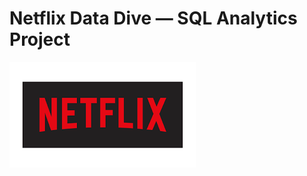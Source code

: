 # Netflix Data Dive — SQL Analytics Project

![Netflix Logo ](https://github.com/Jeevanmh20005/Netflixproject/blob/main/images.png)
